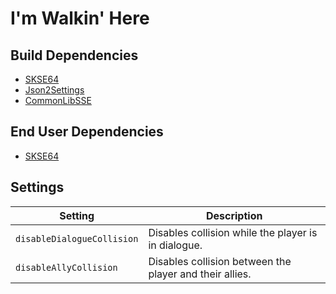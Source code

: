 # I'm Walkin' Here

## Build Dependencies
* [SKSE64](https://skse.silverlock.org/)
* [Json2Settings](https://github.com/Ryan-rsm-McKenzie/Json2Settings)
* [CommonLibSSE](https://github.com/Ryan-rsm-McKenzie/CommonLibSSE)

## End User Dependencies
* [SKSE64](https://skse.silverlock.org/)

## Settings
Setting | Description
--- | ---
`disableDialogueCollision` | Disables collision while the player is in dialogue.
`disableAllyCollision` | Disables collision between the player and their allies.

